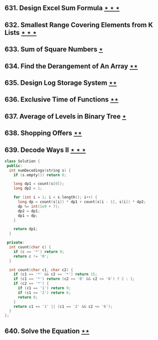 ## 631. Design Excel Sum Formula [$\star\star\star$](https://leetcode.com/problems/design-excel-sum-formula)

## 632. Smallest Range Covering Elements from K Lists [$\star\star\star$](https://leetcode.com/problems/smallest-range-covering-elements-from-k-lists)

## 633. Sum of Square Numbers [$\star$](https://leetcode.com/problems/sum-of-square-numbers)

## 634. Find the Derangement of An Array [$\star\star$](https://leetcode.com/problems/find-the-derangement-of-an-array)

## 635. Design Log Storage System [$\star\star$](https://leetcode.com/problems/design-log-storage-system)

## 636. Exclusive Time of Functions [$\star\star$](https://leetcode.com/problems/exclusive-time-of-functions)

## 637. Average of Levels in Binary Tree [$\star$](https://leetcode.com/problems/average-of-levels-in-binary-tree)

## 638. Shopping Offers [$\star\star$](https://leetcode.com/problems/shopping-offers)

## 639. Decode Ways II [$\star\star\star$](https://leetcode.com/problems/decode-ways-ii)

```cpp
class Solution {
 public:
  int numDecodings(string s) {
    if (s.empty()) return 0;

    long dp1 = count(s[0]);
    long dp2 = 1;

    for (int i = 1; i < s.length(); i++) {
      long dp = count(s[i]) * dp1 + count(s[i - 1], s[i]) * dp2;
      dp %= int(1e9 + 7);
      dp2 = dp1;
      dp1 = dp;
    }

    return dp1;
  }

 private:
  int count(char c) {
    if (c == '*') return 9;
    return c != '0';
  }

  int count(char c1, char c2) {
    if (c1 == '*' && c2 == '*') return 15;
    if (c1 == '*') return (c2 >= '0' && c2 <= '6') ? 2 : 1;
    if (c2 == '*') {
      if (c1 == '1') return 9;
      if (c1 == '2') return 6;
      return 0;
    }
    return c1 == '1' || (c1 == '2' && c2 <= '6');
  }
};
```

## 640. Solve the Equation [$\star\star$](https://leetcode.com/problems/solve-the-equation)
